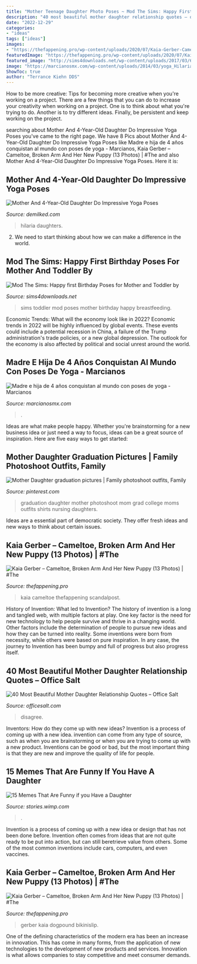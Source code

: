 ```yaml
---
title: "Mother Teenage Daughter Photo Poses ~ Mod The Sims: Happy First Birthday Poses For Mother And Toddler By"
description: "40 most beautiful mother daughter relationship quotes – office salt"
date: "2022-12-29"
categories:
- "ideas"
tags: ["ideas"]
images:
- "https://thefappening.pro/wp-content/uploads/2020/07/Kaia-Gerber-Cameltoe-TheFappening.Pro-11-1024x1536.jpg"
featuredImage: "https://thefappening.pro/wp-content/uploads/2020/07/Kaia-Gerber-Cameltoe-TheFappening.Pro-11-1024x1536.jpg"
featured_image: "http://sims4downloads.net/wp-content/uploads/2017/03/658.jpg"
image: "https://marcianosmx.com/wp-content/uploads/2014/03/yoga_Hilaria_Thomas_carmen_01.jpg"
ShowToc: true
author: "Terrance Kiehn DDS"
---
```



How to be more creative: Tips for becoming more creative when you're working on a project.
There are a few things that you can do to increase your creativity when working on a project. One is to think about what you're trying to do. Another is to try different ideas. Finally, be persistent and keep working on the project.

	

		
searching about Mother And 4-Year-Old Daughter Do Impressive Yoga Poses you've came to the right page. We have 8 Pics about Mother And 4-Year-Old Daughter Do Impressive Yoga Poses like Madre e hija de 4 años conquistan al mundo con poses de yoga - Marcianos, Kaia Gerber – Cameltoe, Broken Arm And Her New Puppy (13 Photos) | #The and also Mother And 4-Year-Old Daughter Do Impressive Yoga Poses. Here it is:
		
    
## Mother And 4-Year-Old Daughter Do Impressive Yoga Poses

<img loading=lazy src="https://www.demilked.com/magazine/wp-content/uploads/2014/03/mom-and-daughter-yoga-selfies-hilaria-baldwin-1.jpg" onerror="this.onerror=null;this.src='https://tse1.mm.bing.net/th?id=OIP.VmHsEBnwKswGb6otdC8b4QHaHa&amp;pid=15.1';" alt="Mother And 4-Year-Old Daughter Do Impressive Yoga Poses">

_Source: demilked.com_

>hilaria daughters. 

	

2. We need to start thinking about how we can make a difference in the world.

    
## Mod The Sims: Happy First Birthday Poses For Mother And Toddler By

<img loading=lazy src="http://sims4downloads.net/wp-content/uploads/2017/03/658.jpg" onerror="this.onerror=null;this.src='https://tse2.mm.bing.net/th?id=OIP.3lUvU_lO8zcKfmHidv8Z8wHaKS&amp;pid=15.1';" alt="Mod The Sims: Happy first Birthday Poses for Mother and Toddler by">

_Source: sims4downloads.net_

>sims toddler mod poses mother birthday happy breastfeeding. 

	

Economic Trends: What will the economy look like in 2022?
Economic trends in 2022 will be highly influenced by global events. These events could include a potential recession in China, a failure of the Trump administration's trade policies, or a new global depression. The outlook for the economy is also affected by political and social unrest around the world.

    
## Madre E Hija De 4 Años Conquistan Al Mundo Con Poses De Yoga - Marcianos

<img loading=lazy src="https://marcianosmx.com/wp-content/uploads/2014/03/yoga_Hilaria_Thomas_carmen_01.jpg" onerror="this.onerror=null;this.src='https://tse3.mm.bing.net/th?id=OIP.8XTg03PAc2woyWfK8HZOvgHaHa&amp;pid=15.1';" alt="Madre e hija de 4 años conquistan al mundo con poses de yoga - Marcianos">

_Source: marcianosmx.com_

>. 

	

Ideas are what make people happy. Whether you're brainstorming for a new business idea or just need a way to focus, ideas can be a great source of inspiration. Here are five easy ways to get started: 

    
## Mother Daughter Graduation Pictures | Family Photoshoot Outfits, Family

<img loading=lazy src="https://i.pinimg.com/736x/2e/7c/ae/2e7cae4e5a213acf528a1b750c23c4d5.jpg" onerror="this.onerror=null;this.src='https://tse1.mm.bing.net/th?id=OIP.Xvourp5baWlf5jvp_C3DjwHaNL&amp;pid=15.1';" alt="Mother Daughter graduation pictures | Family photoshoot outfits, Family">

_Source: pinterest.com_

>graduation daughter mother photoshoot mom grad college moms outfits shirts nursing daughters. 

	

Ideas are a essential part of democratic society. They offer fresh ideas and new ways to think about certain issues. 

    
## Kaia Gerber – Cameltoe, Broken Arm And Her New Puppy (13 Photos) | #The

<img loading=lazy src="https://thefappening.pro/wp-content/uploads/2020/07/Kaia-Gerber-Cameltoe-TheFappening.Pro-10-1024x1536.jpg" onerror="this.onerror=null;this.src='https://tse4.mm.bing.net/th?id=OIP.vnCqhWBuR8HV7xh0sY8PqwHaLH&amp;pid=15.1';" alt="Kaia Gerber – Cameltoe, Broken Arm And Her New Puppy (13 Photos) | #The">

_Source: thefappening.pro_

>kaia cameltoe thefappening scandalpost. 

	

History of Invention: What led to Invention?
The history of invention is a long and tangled web, with multiple factors at play. One key factor is the need for new technology to help people survive and thrive in a changing world. Other factors include the determination of people to pursue new ideas and how they can be turned into reality. Some inventions were born from necessity, while others were based on pure inspiration. In any case, the journey to Invention has been bumpy and full of progress but also progress itself.

    
## 40 Most Beautiful Mother Daughter Relationship Quotes – Office Salt

<img loading=lazy src="https://www.officesalt.com/wp-content/uploads/2019/02/Most-Beautiful-Mother-Daughter-Relationship-Quotes32.jpg" onerror="this.onerror=null;this.src='https://tse2.mm.bing.net/th?id=OIP.FIlSV2klTBqu1AgSjK2S4AHaLJ&amp;pid=15.1';" alt="40 Most Beautiful Mother Daughter Relationship Quotes – Office Salt">

_Source: officesalt.com_

>disagree. 

	

Inventors: How do they come up with new ideas?
Invention is a process of coming up with a new idea. invention can come from any type of source, such as when you are brainstorming or when you are trying to come up with a new product. Inventions can be good or bad, but the most important thing is that they are new and improve the quality of life for people.

    
## 15 Memes That Are Funny If You Have A Daughter

<img loading=lazy src="https://stories.wimp.com/wp-content/uploads/2020/01/Untitled-collage-24-1.jpg" onerror="this.onerror=null;this.src='https://tse1.mm.bing.net/th?id=OIP.EdacsVqFDqCbCesqZAdhtgHaD4&amp;pid=15.1';" alt="15 Memes That Are Funny if you Have a Daughter">

_Source: stories.wimp.com_

>. 

	

Invention is a process of coming up with a new idea or design that has not been done before. Invention often comes from ideas that are not quite ready to be put into action, but can still beretrieve value from others. Some of the most common inventions include cars, computers, and even vaccines.

    
## Kaia Gerber – Cameltoe, Broken Arm And Her New Puppy (13 Photos) | #The

<img loading=lazy src="https://thefappening.pro/wp-content/uploads/2020/07/Kaia-Gerber-Cameltoe-TheFappening.Pro-11-1024x1536.jpg" onerror="this.onerror=null;this.src='https://tse2.mm.bing.net/th?id=OIP.FDZyUsnaXSxcLnTCHef_vAHaLH&amp;pid=15.1';" alt="Kaia Gerber – Cameltoe, Broken Arm And Her New Puppy (13 Photos) | #The">

_Source: thefappening.pro_

>gerber kaia dogpound bikinislip. 

	

One of the defining characteristics of the modern era has been an increase in innovation. This has come in many forms, from the application of new technologies to the development of new products and services. Innovation is what allows companies to stay competitive and meet consumer demands.

